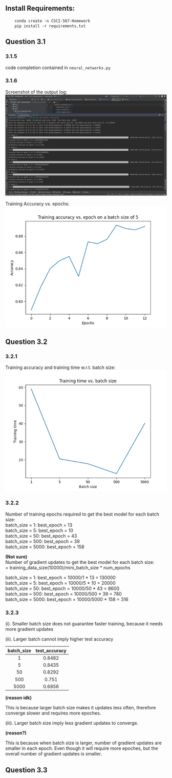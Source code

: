 ## Install Requirements:
```
    conda create -n CSCI-567-Homework
    pip install -r requirements.txt
```

## Question 3.1

### 3.1.5
code completion contained in `neural_networks.py`

### 3.1.6
Screenshot of the output log: 
![screenshot](3.1_screenshot.jpg)

Training Accuracy vs. epochs:
![](startercode/train_acc_cmd.png)

## Question 3.2

### 3.2.1
Training accuracy and training time w.r.t. batch size:
![](startercode/train_time.png)

### 3.2.2

Number of training epochs required to get the best model for each batch size:  
batch_size = 1: best_epoch = 13  
batch_size = 5: best_epoch = 10  
batch_size = 50: best_epoch = 43  
batch_size = 500: best_epoch = 39  
batch_size = 5000: best_epoch = 158  

**(Not sure)**  
Number of gradient updates to get the best model for each batch size:  
= training_data_size(10000)/mini_batch_size * num_epochs

batch_size = 1: best_epoch = 10000/1 * 13 = 130000  
batch_size = 5: best_epoch = 10000/5 * 10 = 20000  
batch_size = 50: best_epoch = 10000/50 * 43 = 8600  
batch_size = 500: best_epoch = 10000/500 * 39 = 780  
batch_size = 5000: best_epoch = 10000/5000 * 158 = 316  

### 3.2.3
(i). Smaller batch size does not guarantee faster training, because it needs more gradient updates

(ii). Larger batch cannot imply higher test accuracy

| batch_size | test_accuracy |
|:----------:|:-------------:|
|     1      |    0.8482     |
|     5      |    0.8435     |
|     50     |    0.8292     |
|    500     |     0.751     |
|    5000    |    0.6856     |

**(reason idk)**

This is because larger batch size makes it updates less often, therefore converge slower and requires more epoches.

(iii). Larger batch size imply less gradient updates to converge.

**(reason?)**

This is because when batch size is larger, number of gradient updates are smaller in each epoch. 
Even though it will require more epoches, but the overall number of gradient updates is smaller.

## Question 3.3

### 


